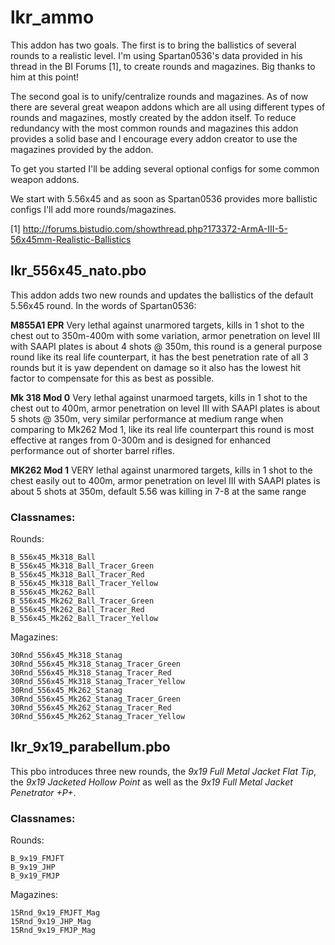 lkr_ammo
==============
This addon has two goals. The first is to bring the ballistics of several rounds to a realistic level. I'm
using Spartan0536's data provided in his thread in the BI Forums [1], to create rounds and magazines. Big thanks to him at this point!

The second goal is to unify/centralize rounds and magazines. As of now there are several great weapon addons which are all using different types of
rounds and magazines, mostly created by the addon itself. To reduce redundancy with the most common rounds and magazines this addon provides a solid base
and I encourage every addon creator to use the magazines provided by the addon.

To get you started I'll be adding several optional configs for some common weapon addons.

We start with 5.56x45 and as soon as Spartan0536 provides more ballistic configs I'll add more rounds/magazines.

[1] http://forums.bistudio.com/showthread.php?173372-ArmA-III-5-56x45mm-Realistic-Ballistics

lkr_556x45_nato.pbo
--------------
This addon adds two new rounds and updates the ballistics of the default 5.56x45 round.
In the words of Spartan0536:

__M855A1 EPR__
Very lethal against unarmored targets, kills in 1 shot to the chest out to 350m-400m with some variation, armor penetration on level III with SAAPI
plates is about 4 shots @ 350m, this round is a general purpose round like its real life counterpart, it has the best penetration rate of
all 3 rounds but it is yaw dependent on damage so it also has the lowest hit factor to compensate for this as best as possible.

__Mk 318 Mod 0__
Very lethal against unarmoed targets, kills in 1 shot to the chest out to 400m, armor penetration on level III with SAAPI plates is about
5 shots @ 350m, very similar performance at medium range when comparing to Mk262 Mod 1, like its real life counterpart this round is most
effective at ranges from 0-300m and is designed for enhanced performance out of shorter barrel rifles.

__MK262 Mod 1__
VERY lethal against unarmored targets, kills in 1 shot to the chest easily out to 400m, armor penetration on level III with SAAPI plates is 
about 5 shots at 350m, default 5.56 was killing in 7-8 at the same range

### Classnames:

Rounds:
````
B_556x45_Mk318_Ball
B_556x45_Mk318_Ball_Tracer_Green
B_556x45_Mk318_Ball_Tracer_Red
B_556x45_Mk318_Ball_Tracer_Yellow
B_556x45_Mk262_Ball
B_556x45_Mk262_Ball_Tracer_Green
B_556x45_Mk262_Ball_Tracer_Red
B_556x45_Mk262_Ball_Tracer_Yellow
````
Magazines:
````
30Rnd_556x45_Mk318_Stanag
30Rnd_556x45_Mk318_Stanag_Tracer_Green
30Rnd_556x45_Mk318_Stanag_Tracer_Red
30Rnd_556x45_Mk318_Stanag_Tracer_Yellow
30Rnd_556x45_Mk262_Stanag
30Rnd_556x45_Mk262_Stanag_Tracer_Green
30Rnd_556x45_Mk262_Stanag_Tracer_Red
30Rnd_556x45_Mk262_Stanag_Tracer_Yellow
````

lkr_9x19_parabellum.pbo
--------------
This pbo introduces three new rounds, the _9x19 Full Metal Jacket Flat Tip_, the _9x19 Jacketed Hollow Point_ as well as the
_9x19 Full Metal Jacket Penetrator +P+_.

### Classnames:

Rounds:
````
B_9x19_FMJFT
B_9x19_JHP
B_9x19_FMJP
````
Magazines:
````
15Rnd_9x19_FMJFT_Mag
15Rnd_9x19_JHP_Mag
15Rnd_9x19_FMJP_Mag
````

